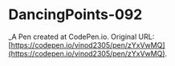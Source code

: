 # DancingPoints-092
 _A Pen created at CodePen.io. Original URL: [https://codepen.io/vinod2305/pen/zYxVwMQ](https://codepen.io/vinod2305/pen/zYxVwMQ).

 